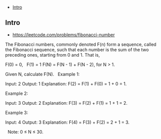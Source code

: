 - [Intro](#intro)

## Intro

- https://leetcode.com/problems/fibonacci-number

The Fibonacci numbers, commonly denoted F(n) form a sequence, called the Fibonacci sequence, such that each number is the sum of the two preceding ones, starting from 0 and 1. That is,

F(0) = 0,   F(1) = 1
F(N) = F(N - 1) + F(N - 2), for N > 1.

Given N, calculate F(N).
 
Example 1:

Input: 2
Output: 1
Explanation: F(2) = F(1) + F(0) = 1 + 0 = 1.

Example 2:

Input: 3
Output: 2
Explanation: F(3) = F(2) + F(1) = 1 + 1 = 2.

Example 3:

Input: 4
Output: 3
Explanation: F(4) = F(3) + F(2) = 2 + 1 = 3.

 
Note:
0 ≤ N ≤ 30.
